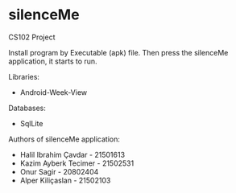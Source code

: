 # silenceMe
CS102 Project

Install program by Executable (apk) file. Then press the silenceMe application, it starts to run.

Libraries:
- Android-Week-View

Databases:
- SqlLite

Authors of silenceMe application:
- Halil Ibrahim Çavdar - 21501613
- Kazim Ayberk Tecimer - 21502531
- Onur Sagir - 20802404
- Alper Kiliçaslan - 21502103
